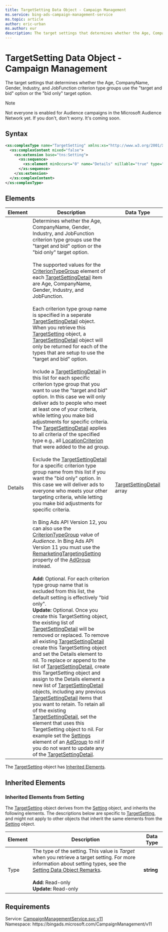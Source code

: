 ```yaml
---
title: TargetSetting Data Object - Campaign Management
ms.service: bing-ads-campaign-management-service
ms.topic: article
author: eric-urban
ms.author: eur
description: The target settings that determines whether the Age, CompanyName, Gender, Industry, and JobFunction criterion type groups use the "target and bid" option or the "bid only" target option.
---
```

# TargetSetting Data Object - Campaign Management
The target settings that determines whether the Age, CompanyName, Gender, Industry, and JobFunction criterion type groups use the "target and bid" option or the "bid only" target option.

> [!NOTE]
> Not everyone is enabled for Audience campaigns in the Microsoft Audience Network yet. If you don't, don't worry. It's coming soon. 

## Syntax
```xml
<xs:complexType name="TargetSetting" xmlns:xs="http://www.w3.org/2001/XMLSchema">
  <xs:complexContent mixed="false">
    <xs:extension base="tns:Setting">
      <xs:sequence>
        <xs:element minOccurs="0" name="Details" nillable="true" type="tns:ArrayOfTargetSettingDetail" />
      </xs:sequence>
    </xs:extension>
  </xs:complexContent>
</xs:complexType>
```

## <a name="elements"></a>Elements


|Element|Description|Data Type|
|-----------|---------------|-------------|
|<a name="details"></a>Details|Determines whether the Age, CompanyName, Gender, Industry, and JobFunction criterion type groups use the "target and bid" option or the "bid only" target option.<br/><br/>The supported values for the [CriterionTypeGroup](targetsettingdetail.md#criteriontypegroup) element of each [TargetSettingDetail](targetsettingdetail.md) item are Age, CompanyName, Gender, Industry, and JobFunction.<br/><br/>Each criterion type group name is specified in a seperate [TargetSettingDetail](targetsettingdetail.md) object. When you retrieve this [TargetSetting](targetsetting.md) object, a [TargetSettingDetail](targetsettingdetail.md) object will only be returned for each of the types that are setup to use the "target and bid" option.<br/><br/>Include a [TargetSettingDetail](targetsettingdetail.md) in this list for each specific criterion type group that you want to use the "target and bid" option. In this case we will only deliver ads to people who meet at least one of your criteria, while letting you make bid adjustments for specific criteria. The [TargetSettingDetail](targetsettingdetail.md) applies to all criteria of the specified type e.g., all [LocationCriterion](locationcriterion.md) that were added to the ad group.<br/><br/>Exclude the [TargetSettingDetail](targetsettingdetail.md) for a specific criterion type group name from this list if you want the "bid only" option. In this case we will deliver ads to everyone who meets your other targeting criteria, while letting you make bid adjustments for specific criteria.<br/><br/>In Bing Ads API Version 12, you can also use the [CriterionTypeGroup](targetsettingdetail.md#criteriontypegroup) value of *Audience*. In Bing Ads API Version 11 you must use the [RemarketingTargetingSetting](adgroup.md#remarketingtargetingsetting) property of the [AdGroup](adgroup.md) instead.<br/><br/>**Add:** Optional. For each criterion type group name that is excluded from this list, the default setting is effectively "bid only".<br/>**Update:** Optional. Once you create this TargetSetting object, the existing list of [TargetSettingDetail](targetsettingdetail.md) will be removed or replaced. To remove all existing [TargetSettingDetail](targetsettingdetail.md) create this TargetSetting object and set the Details element to nil. To replace or append to the list of [TargetSettingDetail](targetsettingdetail.md), create this TargetSetting object and assign to the Details element a new list of [TargetSettingDetail](targetsettingdetail.md) objects, including any previous [TargetSettingDetail](targetsettingdetail.md) items that you want to retain. To retain all of the existing [TargetSettingDetail](targetsettingdetail.md), set the element that uses this TargetSetting object to nil. For example set the [Settings](adgroup.md#settings) element of an [AdGroup](adgroup.md) to nil if you do not want to update any of the [TargetSettingDetail](targetsettingdetail.md).|[TargetSettingDetail](targetsettingdetail.md) array|

The [TargetSetting](targetsetting.md) object has [Inherited Elements](#inheritedelements).

## <a name="inheritedelements"></a>Inherited Elements

### <a name="inheritedelementssetting"></a>Inherited Elements from Setting
The [TargetSetting](targetsetting.md) object derives from the [Setting](setting.md) object, and inherits the following elements. The descriptions below are specific to [TargetSetting](targetsetting.md), and might not apply to other objects that inherit the same elements from the [Setting](setting.md) object.  


|Element|Description|Data Type|
|-----------|---------------|-------------|
|<a name="type"></a>Type|The type of the setting. This value is *Target* when you retrieve a target setting. For more information about setting types, see the [Setting Data Object Remarks](setting.md#remarks).<br/><br/>**Add:** Read-only<br/>**Update:** Read-only|**string**|

## Requirements
Service: [CampaignManagementService.svc v11](https://campaign.api.bingads.microsoft.com/Api/Advertiser/CampaignManagement/v11/CampaignManagementService.svc)  
Namespace: https\://bingads.microsoft.com/CampaignManagement/v11  

